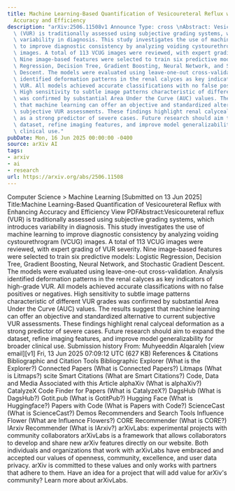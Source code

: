 ```yaml
---
title: Machine Learning-Based Quantification of Vesicoureteral Reflux with Enhancing
  Accuracy and Efficiency
description: "arXiv:2506.11508v1 Announce Type: cross \nAbstract: Vesicoureteral reflux\
  \ (VUR) is traditionally assessed using subjective grading systems, which introduces\
  \ variability in diagnosis. This study investigates the use of machine learning\
  \ to improve diagnostic consistency by analyzing voiding cystourethrogram (VCUG)\
  \ images. A total of 113 VCUG images were reviewed, with expert grading of VUR severity.\
  \ Nine image-based features were selected to train six predictive models: Logistic\
  \ Regression, Decision Tree, Gradient Boosting, Neural Network, and Stochastic Gradient\
  \ Descent. The models were evaluated using leave-one-out cross-validation. Analysis\
  \ identified deformation patterns in the renal calyces as key indicators of high-grade\
  \ VUR. All models achieved accurate classifications with no false positives or negatives.\
  \ High sensitivity to subtle image patterns characteristic of different VUR grades\
  \ was confirmed by substantial Area Under the Curve (AUC) values. The results suggest\
  \ that machine learning can offer an objective and standardized alternative to current\
  \ subjective VUR assessments. These findings highlight renal calyceal deformation\
  \ as a strong predictor of severe cases. Future research should aim to expand the\
  \ dataset, refine imaging features, and improve model generalizability for broader\
  \ clinical use."
pubDate: Mon, 16 Jun 2025 00:00:00 -0400
source: arXiv AI
tags:
- arxiv
- ai
- research
url: https://arxiv.org/abs/2506.11508
---
```


Computer Science > Machine Learning
[Submitted on 13 Jun 2025]
Title:Machine Learning-Based Quantification of Vesicoureteral Reflux with Enhancing Accuracy and Efficiency
View PDFAbstract:Vesicoureteral reflux (VUR) is traditionally assessed using subjective grading systems, which introduces variability in diagnosis. This study investigates the use of machine learning to improve diagnostic consistency by analyzing voiding cystourethrogram (VCUG) images. A total of 113 VCUG images were reviewed, with expert grading of VUR severity. Nine image-based features were selected to train six predictive models: Logistic Regression, Decision Tree, Gradient Boosting, Neural Network, and Stochastic Gradient Descent. The models were evaluated using leave-one-out cross-validation. Analysis identified deformation patterns in the renal calyces as key indicators of high-grade VUR. All models achieved accurate classifications with no false positives or negatives. High sensitivity to subtle image patterns characteristic of different VUR grades was confirmed by substantial Area Under the Curve (AUC) values. The results suggest that machine learning can offer an objective and standardized alternative to current subjective VUR assessments. These findings highlight renal calyceal deformation as a strong predictor of severe cases. Future research should aim to expand the dataset, refine imaging features, and improve model generalizability for broader clinical use.
Submission history
From: Muhyeeddin Alqaraleh [view email][v1] Fri, 13 Jun 2025 07:09:12 UTC (627 KB)
References & Citations
Bibliographic and Citation Tools
Bibliographic Explorer (What is the Explorer?)
Connected Papers (What is Connected Papers?)
Litmaps (What is Litmaps?)
scite Smart Citations (What are Smart Citations?)
Code, Data and Media Associated with this Article
alphaXiv (What is alphaXiv?)
CatalyzeX Code Finder for Papers (What is CatalyzeX?)
DagsHub (What is DagsHub?)
Gotit.pub (What is GotitPub?)
Hugging Face (What is Huggingface?)
Papers with Code (What is Papers with Code?)
ScienceCast (What is ScienceCast?)
Demos
Recommenders and Search Tools
Influence Flower (What are Influence Flowers?)
CORE Recommender (What is CORE?)
IArxiv Recommender
(What is IArxiv?)
arXivLabs: experimental projects with community collaborators
arXivLabs is a framework that allows collaborators to develop and share new arXiv features directly on our website.
Both individuals and organizations that work with arXivLabs have embraced and accepted our values of openness, community, excellence, and user data privacy. arXiv is committed to these values and only works with partners that adhere to them.
Have an idea for a project that will add value for arXiv's community? Learn more about arXivLabs.